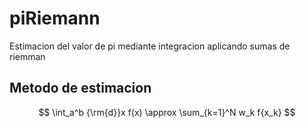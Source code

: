 # piRiemann
Estimacion del valor de pi mediante integracion aplicando sumas de riemman
## Metodo de estimacion 
$$
\int_a^b {\rm{d}}x f(x) \approx \sum_{k=1}^N w_k f{x_k}
$$
